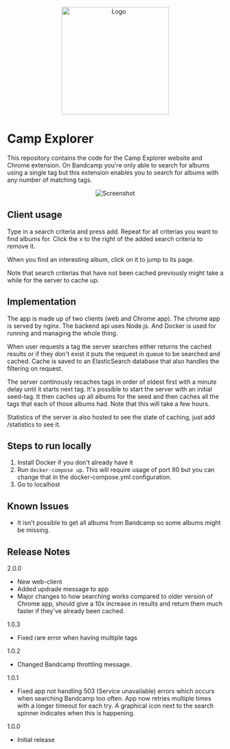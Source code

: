 <p align="center">
  <img src="http://campexplorer.io/campexplorer.svg" alt="Logo" width="250" />
</p>

# Camp Explorer
This repository contains the code for the Camp Explorer website and Chrome extension. On Bandcamp you're only able to search for albums using a single tag but this extension enables you to search for albums with any number of matching tags.

<p align="center">
  <img src="http://i.imgur.com/IAnsx3i.png" alt="Screenshot" />
</p>

## Client usage
Type in a search criteria and press add. Repeat for all criterias you want to find albums for. Click the x to the right of the added search criteria to remove it.

When you find an interesting album, click on it to jump to its page.

Note that search criterias that have not been cached previously might take a while for the server to cache up.

## Implementation
The app is made up of two clients (web and Chrome app). The chrome app is served by nginx. The backend api uses Node.js. And Docker is used for running and managing the whole thing.

When user requests a tag the server searches either returns the cached results or if they don't exist it puts the request in queue to be searched and cached. Cache is saved to an ElasticSearch database that also handles the filtering on request.

The server continously recaches tags in order of oldest first with a minute delay until it starts next tag. It's possible to start the server with an initial seed-tag. It then caches up all albums for the seed and then caches all the tags that each of those albums had. Note that this will take a few hours.

Statistics of the server is also hosted to see the state of caching, just add /statistics to see it.

## Steps to run locally

1) Install Docker if you don't already have it
2) Run `docker-compose up`. This will require usage of port 80 but you can change that in the docker-compose.yml configuration.
3) Go to localhost

## Known Issues
- It isn't possible to get all albums from Bandcamp so some albums might be missing.

## Release Notes
2.0.0
- New web-client
- Added updrade message to app
- Major changes to how searching works compared to older version of Chrome app, should give a 10x increase in results and return them much faster if they've already been cached.

1.0.3
- Fixed rare error when having multiple tags

1.0.2
- Changed Bandcamp throttling message.

1.0.1
- Fixed app not handling 503 (Service unavailable) errors which occurs when searching Bandcamp too often. App now retries multiple times with a longer timeout for each try. A graphical icon next to the search spinner indicates when this is happening.

1.0.0
- Initial release
